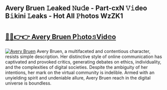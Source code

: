 ## Avery Bruen 𝙻eaked 𝙽u𝚍e - Part-cxN 𝚅𝚒deo B𝚒kini 𝙻eaks - Hot All 𝙿hotos WzZK1

# <h2><a href="http://ld15u4e.urlbe.top/?page=Avery+Bruen">🔗🔗👉👉 Avery Bruen P𝚑oto𝚜Vid𝚎o</a></h2>

[![Avery Bruen](https://i.imgur.com/eBuTRDB.gif)](http://ld15u4e.urlbe.top/?page=Avery+Bruen)
Avery Bruen, a multifaceted and contentious character, resists simple description. Her distinctive style of online communication has captivated and provoked critics, generating debates on ethics, individuality, and the complexities of digital societies. Despite the ambiguity of her intentions, her mark on the virtual community is indelible. Armed with an unyielding spirit and undeniable allure, Avery Bruen reach in the digital universe is boundless.
